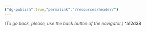 ```yaml
---
{"dg-publish":true,"permalink":"/resources/header/"}
---
```


<font color="#595959">*(To go back, please, use the back button of the navigator.)*</font> 
^a12d38

